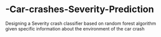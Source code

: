 # -Car-crashes-Severity-Prediction
 Designing a Severity crash classifier based on random forest algorithm given specific information about the environment of the car crash
